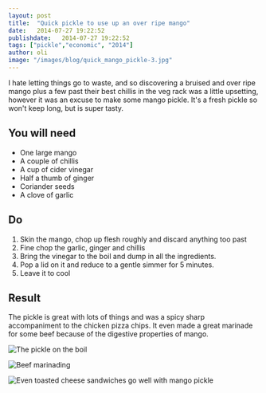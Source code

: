 ```yaml
---
layout: post
title:  "Quick pickle to use up an over ripe mango"
date:   2014-07-27 19:22:52
publishdate:   2014-07-27 19:22:52
tags: ["pickle","economic", "2014"]
author: oli
image: "/images/blog/quick_mango_pickle-3.jpg"
---
```


I hate letting things go to waste, and so discovering a bruised and over ripe mango plus a few past their best chillis in the veg rack was a little upsetting, however it was an excuse to make some mango pickle.  It's a fresh pickle so won't keep long, but is super tasty.


## You will need

* One large mango
* A couple of chillis
* A cup of cider vinegar
* Half a thumb of ginger
* Coriander seeds
* A clove of garlic


## Do

1. Skin the mango, chop up flesh roughly and discard anything too past
2. Fine chop the garlic, ginger and chillis
3. Bring the vinegar to the boil and dump in all the ingredients.
4. Pop a lid on it and reduce to a gentle simmer for 5 minutes.
5. Leave it to cool


## Result

The pickle is great with lots of things and was a spicy sharp accompaniment to the chicken pizza chips.  It even made a great marinade for some beef because of the digestive properties of mango.

![The pickle on the boil](/images/blog/quick_mango_pickle-1.jpg "The pickle on the boil")

![Beef marinading](/images/blog/quick_mango_pickle-2.jpg "Beef marinading")

![Even toasted cheese sandwiches go well with mango pickle](/images/blog/quick_mango_pickle-3.jpg "Even toasted cheese sandwiches go well with mango pickle")
